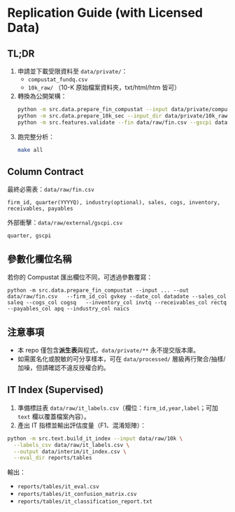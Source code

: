 
# Replication Guide (with Licensed Data)

## TL;DR
1. 申請並下載受限資料至 `data/private/`：
   - `compustat_fundq.csv`
   - `10k_raw/` （10-K 原始檔案資料夾，txt/html/htm 皆可）
2. 轉換為公開架構：
   ```bash
   python -m src.data.prepare_fin_compustat --input data/private/compustat_fundq.csv --out data/raw/fin.csv
   python -m src.data.prepare_10k_sec --input_dir data/private/10k_raw --out_dir data/raw/10k
   python -m src.features.validate --fin data/raw/fin.csv --gscpi data/raw/external/gscpi.csv
   ```
3. 跑完整分析：
   ```bash
   make all
   ```

## Column Contract
最終必需表：`data/raw/fin.csv`
```
firm_id, quarter(YYYYQ), industry(optional), sales, cogs, inventory, receivables, payables
```
外部衝擊：`data/raw/external/gscpi.csv`
```
quarter, gscpi
```

## 參數化欄位名稱
若你的 Compustat 匯出欄位不同，可透過參數覆寫：
```
python -m src.data.prepare_fin_compustat --input ... --out data/raw/fin.csv   --firm_id_col gvkey --date_col datadate --sales_col saleq --cogs_col cogsq   --inventory_col invtq --receivables_col rectq --payables_col apq --industry_col naics
```

## 注意事項
- 本 repo 僅包含**派生表**與程式，`data/private/**` 永不提交版本庫。
- 如需匿名化或脫敏的可分享樣本，可在 `data/processed/` 層級再行聚合/抽樣/加噪，但請確認不違反授權合約。


## IT Index (Supervised)
1) 準備標註表 `data/raw/it_labels.csv`（欄位：`firm_id,year,label`；可加 `text` 欄以覆蓋檔案內容）。
2) 產出 IT 指標並輸出評估度量（F1、混淆矩陣）：
```bash
python -m src.text.build_it_index --input data/raw/10k \
  --labels_csv data/raw/it_labels.csv \
  --output data/interim/it_index.csv \
  --eval_dir reports/tables
```
輸出：
- `reports/tables/it_eval.csv`
- `reports/tables/it_confusion_matrix.csv`
- `reports/tables/it_classification_report.txt`
